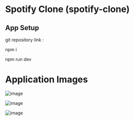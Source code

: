 # Spotify Clone (spotify-clone)


## App Setup

git repository link : 

npm i

npm run dev



# Application Images




![image](https://github.com/Sandeep-551/Spotify-Clone/assets/68626582/a5444db1-6198-4548-bb35-9070667159e9)

![image](https://github.com/Sandeep-551/Spotify-Clone/assets/68626582/f52fa342-78e5-4e38-83af-3dd5296db37d)

![image](https://github.com/Sandeep-551/Spotify-Clone/assets/68626582/46939157-c67f-4294-ae05-1f05311a567e)

